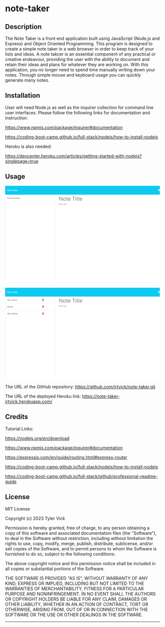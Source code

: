 # note-taker


## Description

The Note Taker is a front end application built using JavaScript (Node.js and Express) and Object Oriented Programming. This program is designed to create a simple note taker in a web browser in order to keep track of your lists and ideas. A note takcer is an essential component of any practical or creative endeavour, providing the user with the ability to document and retain their ideas and plans for whatever they are working on. With this application, you no longer need to spend time manually writing down your notes. Through simple mouse and keyboard usage you can quickly generate many notes.


## Installation

User will need Node.js as well as the inquirer collection for command line user interfaces. Please follow the following links for documentation and instruction:

https://www.npmjs.com/package/inquirer#documentation

https://coding-boot-camp.github.io/full-stack/nodejs/how-to-install-nodejs

Heroku is also needed:

https://devcenter.heroku.com/articles/getting-started-with-nodejs?singlepage=true


## Usage

![Tyler Vick's Note Taker screenshot](./assets/NoteTakerScreenshot.png)

![Tyler Vick's Note Taker screenshot with saved notes](./assets/NoteTakerScreenshot2.png)

The URL of the GitHub repository: https://github.com/jrtvick/note-taker.git

The URL of the deployed Heroku link: https://note-taker-jrtvick.herokuapp.com/


## Credits

Tutorial Links:

https://nodejs.org/en/download

https://www.npmjs.com/package/inquirer#documentation

https://expressjs.com/en/guide/routing.html#express-router

https://coding-boot-camp.github.io/full-stack/nodejs/how-to-install-nodejs

https://coding-boot-camp.github.io/full-stack/github/professional-readme-guide



## License

MIT License

Copyright (c) 2023 Tyler Vick

Permission is hereby granted, free of charge, to any person obtaining a copy
of this software and associated documentation files (the "Software"), to deal
in the Software without restriction, including without limitation the rights
to use, copy, modify, merge, publish, distribute, sublicense, and/or sell
copies of the Software, and to permit persons to whom the Software is
furnished to do so, subject to the following conditions:

The above copyright notice and this permission notice shall be included in all
copies or substantial portions of the Software.

THE SOFTWARE IS PROVIDED "AS IS", WITHOUT WARRANTY OF ANY KIND, EXPRESS OR
IMPLIED, INCLUDING BUT NOT LIMITED TO THE WARRANTIES OF MERCHANTABILITY,
FITNESS FOR A PARTICULAR PURPOSE AND NONINFRINGEMENT. IN NO EVENT SHALL THE
AUTHORS OR COPYRIGHT HOLDERS BE LIABLE FOR ANY CLAIM, DAMAGES OR OTHER
LIABILITY, WHETHER IN AN ACTION OF CONTRACT, TORT OR OTHERWISE, ARISING FROM,
OUT OF OR IN CONNECTION WITH THE SOFTWARE OR THE USE OR OTHER DEALINGS IN THE
SOFTWARE.

---